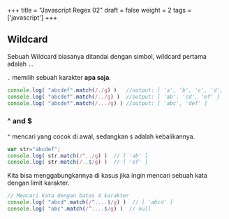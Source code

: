 +++
title = "Javascript Regex 02"
draft = false
weight = 2
tags = ['javascript']
+++

## Wildcard

Sebuah Wildcard biasanya ditandai dengan simbol, wildcard pertama adalah `.`.

`.` memilih sebuah karakter **apa saja**.

```js
console.log( "abcdef".match(/./g) )   //output: [ 'a', 'b', 'c', 'd', 'e', 'f' ]
console.log( "abcdef".match(/../g) )  //output: [ 'ab', 'cd', 'ef' ]
console.log( "abcdef".match(/.../g) ) //output: [ 'abc', 'def' ]
```

### ^ and $

`^` mencari yang cocok di awal, sedangkan `$` adalah kebalikannya.

```js
var str="abcdef";
console.log( str.match(/^../g) )  // [ 'ab' ]
console.log( str.match(/..$/g) )  // [ 'ef' ]
```

Kita bisa menggabungkannya di kasus jika ingin mencari sebuah kata dengan limit karakter.

```js
// Mencari kata dengan batas 4 karakter
console.log( "abcd".match(/^....$/g) )  // [ 'abcd' ]
console.log( "abc".match(/^....$/g) )  // null
```